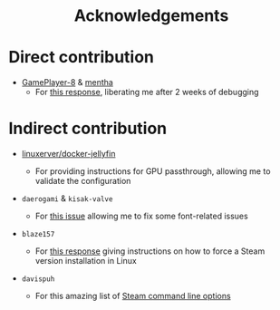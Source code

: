 <h1 align="center">Acknowledgements</h1>

# Direct contribution

* [GamePlayer-8](https://github.com/GamePlayer-8) & [mentha](https://github.com/mentha)
	* For [this response](https://github.com/ValveSoftware/steam-for-linux/issues/9731#issuecomment-1632619574), liberating me after 2 weeks of debugging



# Indirect contribution

* [linuxerver/docker-jellyfin](https://github.com/linuxserver/docker-jellyfin?tab=readme-ov-file#intelatiamd)
	* For providing instructions for GPU passthrough, allowing me to validate the configuration

* `daerogami` & `kisak-valve`
	* For [this issue](https://github.com/ValveSoftware/steam-for-linux/issues/5456) allowing me to fix some font-related issues

* `blaze157`
	* For [this response](https://github.com/ValveSoftware/steam-for-linux/issues/11006#issuecomment-2196024433) giving instructions on how to force a Steam version installation in Linux

* `davispuh`
	* For this amazing list of [Steam command line options](https://gist.github.com/davispuh/6600880)
